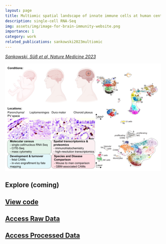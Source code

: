 ```yaml
---
layout: page
title: Multiomic spatial landscape of innate immune cells at human central nervous system borders
description: single-cell RNA-Seq
img: assets/img/image-for-brain-immunity-website.png
importance: 1
category: work
related_publications: sankowski2023multiomic
---
```


[*Sankowski, Süß et al, Nature Medicine 2023*](https://www.nature.com/articles/s41591-023-02673-1)

![](/assets/img/image-for-brain-immunity-website.png)

## Explore (coming)

## [View code](https://github.com/rsankowski/sankowski_et_al_human_CAMs_code)

## [Access Raw Data](https://ega-archive.org/studies/EGAS50000000030)

## [Access Processed Data](https://www.ncbi.nlm.nih.gov/geo/query/acc.cgi?acc=GSE245311)


  
